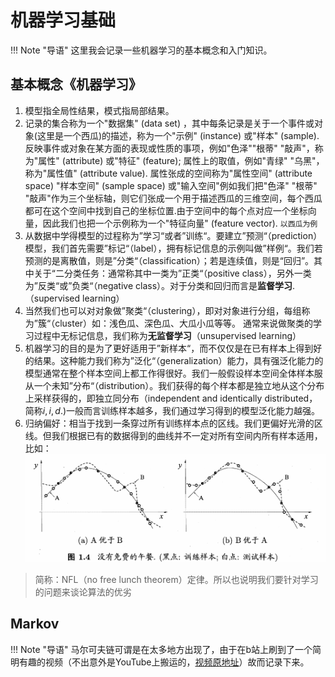 # 机器学习基础
<!-- prettier-ignore-start -->
!!! Note "导语"
    这里我会记录一些机器学习的基本概念和入门知识。
<!-- prettier-ignore-end -->



## 基本概念《机器学习》

1. 模型指全局性结果，模式指局部结果。
2. 记录的集合称为一个"数据集" (data set) ，其中每条记录是关于一个事件或对象(这里是一个西瓜)的描述，称为一个"示例" (instance) 或"样本" (sample). 反映事件或对象在某方面的表现或性质的事项，例如"色泽""根蒂" "敲声"，称为"属性" (attribute) 或"特征" (feature); 属性上的取值，例如"青绿" "乌黑"，称为"属性值" (attribute value). 属性张成的空间称为"属性空间" (attribute space) "样本空间" (sample space) 或"输入空间"例如我们把"色泽" "根蒂" "敲声"作为三个坐标轴，则它们张成一个用于描述西瓜的三维空间，每个西瓜都可在这个空间中找到自己的坐标位置.由于空间中的每个点对应一个坐标向量，因此我们也把一个示例称为一个"特征向量" (feature vector). `以西瓜为例`
3. 从数据中学得模型的过程称为”学习“或者”训练“。要建立”预测“（prediction）模型，我们首先需要”标记“（label），拥有标记信息的示例叫做”样例“。我们若预测的是离散值，则是”分类“（classification）；若是连续值，则是“回归”。其中关于“二分类任务：通常称其中一类为”正类“（positive class），另外一类为”反类“或”负类“（negative class）。对于分类和回归而言是**监督学习**.（supervised learning）
4. 当然我们也可以对对象做”聚类“（clustering），即对对象进行分组，每组称为”簇“（cluster）如：浅色瓜、深色瓜、大瓜小瓜等等。 通常来说做聚类的学习过程中无标记信息，我们称为**无监督学习**（unsupervised learning）
5. 机器学习的目的是为了更好适用于”新样本“，而不仅仅是在已有样本上得到好的结果。这种能力我们称为”泛化“（generalization）能力，具有强泛化能力的模型通常在整个样本空间上都工作得很好。我们一般假设样本空间全体样本服从一个未知”分布“（distribution）。我们获得的每个样本都是独立地从这个分布上采样获得的，即独立同分布（independent and identically distributed，简称$i,i,d$.)一般而言训练样本越多，我们通过学习得到的模型泛化能力越强。
6. 归纳偏好：相当于找到一条穿过所有训练样本点的区线。我们更偏好光滑的区线。但我们根据已有的数据得到的曲线并不一定对所有空间内所有样本适用，比如：![](graph\Snipaste_2023-07-11_14-59-25.png)

> 简称：NFL（no free lunch theorem）定律。所以也说明我们要针对学习的问题来谈论算法的优劣

## Markov
<!-- prettier-ignore-start -->
!!! Note "导语"
    马尔可夫链可谓是在太多地方出现了，由于在b站上刷到了一个简明有趣的视频（不出意外是YouTube上搬运的，[视频原地址](https://www.youtube.com/watch?v=i3AkTO9HLXo)）故而记录下来。
<!-- prettier-ignore-end -->





